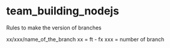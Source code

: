# team_building_nodejs

Rules to make the version of branches

xx/xxx/name_of_the_branch
xx = ft - fx
xxx = number of branch
